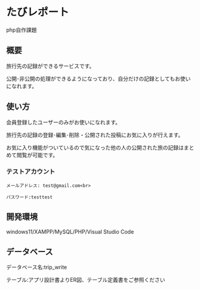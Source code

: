 # たびレポート

php自作課題

## 概要

旅行先の記録ができるサービスです。

公開･非公開の処理ができるようになっており、自分だけの記録としてもお使いになれます。



## 使い方

会員登録したユーザーのみがお使いになれます。

旅行先の記録の登録･編集･削除・公開された投稿にお気に入りが行えます。

お気に入り機能がついているので気になった他の人の公開された旅の記録はまとめて閲覧が可能です。</br>


### テストアカウント

    メールアドレス: test@gmail.com<br>
    
    パスワード:testtest


## 開発環境

windows11/XAMPP/MySQL/PHP/Visual Studio Code



## データベース

データベース名:trip_write

テーブル:アプリ設計書よりER図、テーブル定義書をご参照ください


